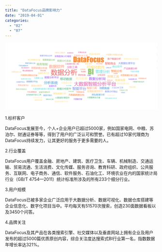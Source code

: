 ```yaml
---
title: "DataFocus品牌影响力"
date: "2019-04-01"
categories: 
  - "02"
  - "07"
---
```


![](images/微信截图_20190124175358.png)

1.标杆客户

DataFocus发展至今，个人+企业用户已超过5000家，例如国家电网、中粮、苏泊尔、财通证券等等，得到了用户的广泛认可和赞誉。已有超过10家代理商为DataFocus持续发力，让其更好的服务于更多需要的人。

2.行业覆盖

DataFocus用户覆盖金融、房地产、建筑、医疗卫生、车辆、机械制造、交通运输、贸易流通、生活消费、文化传媒、服务咨询、教育科研、政府组织、公共服务、互联网、电子商务、通信、软件服务、石油化工、环境农业在内的国家统计局行业（GB/T 4754—2011）统计标准所涉及的所有233个细分行业。

3.用户规模

DataFocus已被多家企业广泛应用于大数据分析、数据可视化、数据仓库搭建等企业信息化、数字化项目当中。平均每天有51570次搜索，创造230面数据看板以及3450个问答。

4.品牌关注

DataFocus及其产品在各类搜索引擎、社交媒体以及垂直网站上拥有企业及用户发布的超过5000篇优质原创内容，综合关注度达搜索式BI行业第一名，指数数据年增长率达321%。
